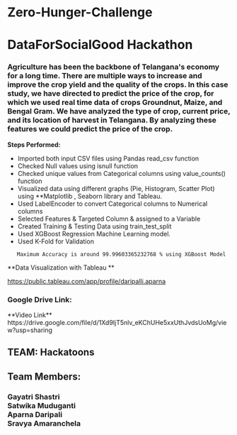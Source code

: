 # Zero-Hunger-Challenge
# DataForSocialGood Hackathon

<h3>Agriculture has been the backbone of Telangana's economy for a long time. There are multiple ways to increase and improve the crop yield and the quality of the crops. In this case study, we have directed to predict the price of the crop, for which we used real time data of crops Groundnut, Maize, and Bengal Gram. We have analyzed the type of crop, current price, and its location of harvest in Telangana. By analyzing these features we could predict the price of the crop.</h3>

**Steps Performed:**

- Imported both input CSV files using Pandas read_csv function
- Checked Null values using isnull function
- Checked unique values from Categorical columns using value_counts() function
- Visualized data using different graphs (Pie, Histogram, Scatter Plot) using **Matplotlib , Seaborn library and Tableau.
- Used LabelEncoder to convert Categorical columns to Numerical columns
- Selected Features & Targeted Column & assigned to a Variable
- Created Training & Testing Data using train_test_split
- Used XGBoost Regression Machine Learning model. 
- Used K-Fold for Validation
```
   Maximum Accuracy is around 99.99603365232768 % using XGBoost Model
```
**Data Visualization with Tableau **

https://public.tableau.com/app/profile/daripalli.aparna


<h3>Google Drive Link:</h3>
**Video Link**
https://drive.google.com/file/d/1Xd9IjT5nlv_eKChUHe5xxUthJvdsUoMg/view?usp=sharing

<h2>TEAM: Hackatoons</h2>
<h2>Team Members:</h2>
<h3>Gayatri Shastri<br>
    Satwika Muduganti<br>
    Aparna Daripali<br>
    Sravya Amaranchela</h3>
